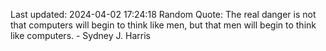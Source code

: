 Last updated: 2024-04-02 17:24:18
Random Quote: The real danger is not that computers will begin to think like men, but that men will begin to think like computers. - Sydney J. Harris
